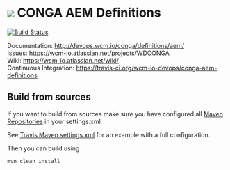 <img src="http://wcm.io/images/favicon-16@2x.png"/> CONGA AEM Definitions
======
[![Build Status](https://travis-ci.org/wcm-io-devops/conga-aem-definitions.png?branch=develop)](https://travis-ci.org/wcm-io-devops/conga-aem-definitions)

Documentation: http://devops.wcm.io/conga/definitions/aem/<br/>
Issues: https://wcm-io.atlassian.net/projects/WDCONGA<br/>
Wiki: https://wcm-io.atlassian.net/wiki/<br/>
Continuous Integration: https://travis-ci.org/wcm-io-devops/conga-aem-definitions


## Build from sources

If you want to build from sources make sure you have configured all [Maven Repositories](http://devops.wcm.io/maven.html) in your settings.xml.

See [Travis Maven settings.xml](https://github.com/wcm-io-devops/conga-aem-definitions/blob/master/.travis.maven-settings.xml) for an example with a full configuration.

Then you can build using

```
mvn clean install
```
